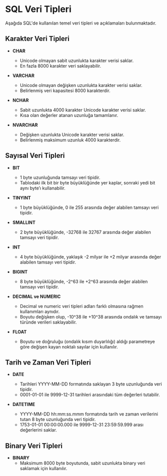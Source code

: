 # SQL Veri Tipleri

Aşağıda SQL'de kullanılan temel veri tipleri ve açıklamaları bulunmaktadır.

## Karakter Veri Tipleri

- **CHAR**

  - Unicode olmayan sabit uzunlukta karakter verisi saklar.
  - En fazla 8000 karakter veri saklayabilir.

- **VARCHAR**

  - Unicode olmayan değişken uzunlukta karakter verisi saklar.
  - Belirlenmiş veri kapasitesi 8000 karakterdir.

- **NCHAR**

  - Sabit uzunlukta 4000 karakter Unicode karakter verisi saklar.
  - Kısa olan değerler atanan uzunluğa tamamlanır.

- **NVARCHAR**
  - Değişken uzunlukta Unicode karakter verisi saklar.
  - Belirlenmiş maksimum uzunluk 4000 karakterdir.

## Sayısal Veri Tipleri

- **BIT**

  - 1 byte uzunluğunda tamsayı veri tipidir.
  - Tablodaki ilk bit bir byte büyüklüğünde yer kaplar, sonraki yedi bit aynı byte’ı kullanabilir.

- **TINYINT**

  - 1 byte büyüklüğünde, 0 ile 255 arasında değer alabilen tamsayı veri tipidir.

- **SMALLINT**

  - 2 byte büyüklüğünde, -32768 ile 32767 arasında değer alabilen tamsayı veri tipidir.

- **INT**

  - 4 byte büyüklüğünde, yaklaşık -2 milyar ile +2 milyar arasında değer alabilen tamsayı veri tipidir.

- **BIGINT**

  - 8 byte büyüklüğünde, -2^63 ile +2^63 arasında değer alabilen tamsayı veri tipidir.

- **DECIMAL ve NUMERIC**

  - Decimal ve numeric veri tipleri adları farklı olmasına rağmen kullanımları aynıdır.
  - Boyutu değişken olup, -10^38 ile +10^38 arasında ondalık ve tamsayı türünde verileri saklayabilir.

- **FLOAT**
  - Boyutu ve doğruluğu (ondalık kısım duyarlılığı) aldığı parametreye göre değişen kayan noktalı sayılar için kullanılır.

## Tarih ve Zaman Veri Tipleri

- **DATE**

  - Tarihleri YYYY-MM-DD formatında saklayan 3 byte uzunluğunda veri tipidir.
  - 0001-01-01 ile 9999-12-31 tarihleri arasındaki tüm değerleri tutabilir.

- **DATETIME**
  - YYYY-MM-DD hh:mm:ss.mmm formatında tarih ve zaman verilerini tutan 8 byte uzunluğunda veri tipidir.
  - 1753-01-01 00:00:00.000 ile 9999-12-31 23:59:59.999 arası değerlerini saklar.

## Binary Veri Tipleri

- **BINARY**
  - Maksimum 8000 byte boyutunda, sabit uzunlukta binary veri saklamak için kullanılır.
